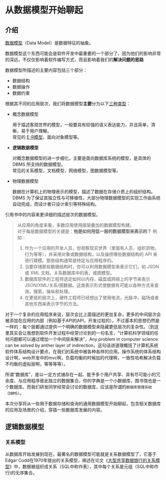 # 从数据模型开始聊起

## 介绍
[数据模型][data_model]（Data Model）是数据特征的抽象。

数据模型这个东西可能会是软件开发中最重要的一个部分了，因为他们的影响非常的深远，不仅仅影响着软件编写方式，而且影响着我们的**解决问题的思路**

数据模型所描述的主要内容包括三个部分：
- 数据结构
- 数据操作
- 数据约束

根据其不同的应用层次，我们将数据模型**主要**分为以下[三种类型][three_type]：
- 概念数据模型

  用于描述客观世界的模型，一般要具有较强的语义表达能力，并且简单，清晰，易于用户理解。  
  常见的 [E-R模型][er_model]，面向对象模型等。

- **逻辑数据模型**
  
  对概念数据模型的进一步细化，主要是面向数据库系统的模型，是具体的 DBMS 所支持的数据模型。  
  常见的关系模型，文档模型，网络模型，图数据模型等。

- 物理数据模型
  
  数据在计算机上的物理表示的模型，描述了数据在存储介质上的组织结构。  
  DBMS 为了保证其独立性与可移植性，大部分物理数据模型的实现工作由系统自动完成，而设计者只设计索引等特殊结构。

[data_model]: https://baike.baidu.com/item/%E6%95%B0%E6%8D%AE%E6%A8%A1%E5%9E%8B "数据模型 百度百科"
[three_type]: https://blog.csdn.net/gdj0001/article/details/80137496 "概念数据模型、逻辑数据模型、物理数据模型 csdn博客"
[er_model]: https://baike.baidu.com/item/E-R%E6%A8%A1%E5%9E%8B "E-R模型 百度百科"

引用书中的内容来更详细的描述层次的数据模型。

> 从应用的角度来看，多数应用使用层层叠加的数据模型构建。   
> 对于每层数据模型的关键是：**他是如何用低一层的数据模型来表示的？**
> 例如：
> 1. 作为一个应用的开发人员，你观察现实世界（里面有人员，组织货物，行为等等），并采用对象或数据结构，以及操控哪些数据结构的 API 来进行建模。那些结构通常是特定与应用程序的。
> 2. 当要存储那些数据结构时，你可以利用数据模型来表示它们，如 JSON 或 XML 文档，关系数据库中的表，或图模型。
> 3. 数据库软件的工程师选定如何以内存、磁盘或网络上的字节来表示JSON/XML/关系/图数据。这类表示形式使数据有可能以各种方式来查询，搜索，操纵和处理。
> 4. 在更低的层次上，硬件工程师已经想出了使用电流，光脉冲，磁场或者其他东西来表示字节的方法。

对于一个复杂的应用程序来说，层次会比上面描述的更加复杂，更多的中间层次会被添加在应用的内部（例如基于API的API，开发过程的）。不过基本的思想仍然是一样的：每个层都通过提供一个明确的数据模型来隐藏更低层次的复杂性。（到这里其实会让我想到软件开发过程中经常讨论到的一句名言，“计算机科学领域的任何问题都可以通过增加一个中间层来解决”，Any problem  in computer science can be solved by anther layer of indirection。这句话讲道理概括了计算机系统软件体系结构设计要点，在我们的系统中被各种各样的应用。操作系统的体系结构设计啊，web开发中的mvc啊，负载均衡的时候加的代理啊，一致性哈希解决负载不均衡的虚拟层啊，等等等等）。

所谓“数据库”，是以一定方式储存在一起、能予多个用户共享、具有尽可能小的冗余度、与应用程序彼此独立的数据集合。你的字典是一个小数据库，图书馆也是一个数据库。而我们研发同学经常会讨论的数据库，应该是所谓的`数据库管理系统（DBMS）`。

本次分享将从一些用于数据存储和查询的通用数据模型开始聊起，包含相关数据库的应用及场景的介绍，穿插一些数据库发展的内容。

## 逻辑数据模型
###  关系模型
从数据库开始发展到现在，最著名的数据模型可能就是关系数据模型了，它基于Edgar Codd在1970年提出的关系模型，阐述在论文《[大型共享数据银行的关系模型][Codd_1970_A_relational_model]》中，数据被组织成关系（SQL中称作表），其中每个关系是元组（SQL中称作行)的无序集合。


[Codd_1970_A_relational_model]: http://db.dobo.sk/wp-content/uploads/2015/11/Codd_1970_A_relational_model.pdf